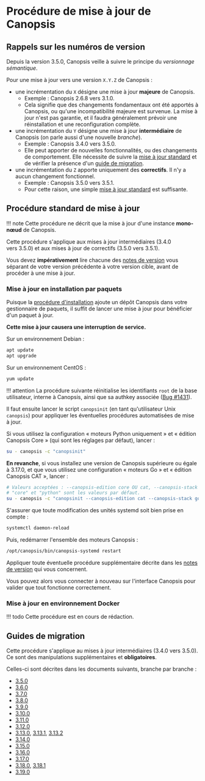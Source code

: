 # Procédure de mise à jour de Canopsis

## Rappels sur les numéros de version

Depuis la version 3.5.0, Canopsis veille à suivre le principe du *versionnage sémantique*.

Pour une mise à jour vers une version `X.Y.Z` de Canopsis :

*  une incrémentation du `X` désigne une mise à jour **majeure** de Canopsis.
    *  Exemple : Canopsis 2.6.8 vers 3.1.0.
    *  Cela signifie que des changements fondamentaux ont été apportés à Canopsis, ou qu'une incompatibilité majeure est survenue. La mise à jour n'est pas garantie, et il faudra généralement prévoir une réinstallation et une reconfiguration complète.
*  une incrémentation du `Y` désigne une mise à jour **intermédiaire** de Canopsis (on parle aussi d'une nouvelle *branche*).
    *  Exemple : Canopsis 3.4.0 vers 3.5.0.
    *  Elle peut apporter de nouvelles fonctionnalités, ou des changements de comportement. Elle nécessite de suivre la [mise à jour standard](#procedure-standard-de-mise-a-jour) et de vérifier la présence d'un [guide de migration](#guides-de-migration).
*  une incrémentation du `Z` apporte uniquement des **correctifs**. Il n'y a aucun changement fonctionnel.
    *  Exemple : Canopsis 3.5.0 vers 3.5.1.
    *  Pour cette raison, une simple [mise à jour standard](#procedure-standard-de-mise-a-jour) est suffisante.

## Procédure standard de mise à jour

!!! note
    Cette procédure ne décrit que la mise à jour d'une instance **mono-nœud** de Canopsis.

Cette procédure s'applique aux mises à jour intermédiaires (3.4.0 vers 3.5.0) et aux mises à jour de correctifs (3.5.0 vers 3.5.1).

Vous devez **impérativement** lire chacune des [notes de version](../../notes-de-version/index.md) vous séparant de votre version précédente à votre version cible, avant de procéder à une mise à jour.

### Mise à jour en installation par paquets

Puisque la [procédure d'installation](../installation/index.md) ajoute un dépôt Canopsis dans votre gestionnaire de paquets, il suffit de lancer une mise à jour pour bénéficier d'un paquet à jour.

**Cette mise à jour causera une interruption de service.**

Sur un environnement Debian :
```sh
apt update
apt upgrade
```

Sur un environnement CentOS :
```sh
yum update
```

!!! attention
    La procédure suivante réinitialise les identifiants `root` de la base utilisateur, interne à Canopsis, ainsi que sa authkey associée ([Bug #1431](https://git.canopsis.net/canopsis/canopsis/issues/1431)).

Il faut ensuite lancer le script `canopsinit` (en tant qu'utilisateur Unix `canopsis`) pour appliquer les éventuelles procédures automatisées de mise à jour.

Si vous utilisez la configuration « moteurs Python uniquement » et « édition Canopsis Core » (qui sont les réglages par défaut), lancer :
```sh
su - canopsis -c "canopsinit"
```

**En revanche**, si vous installez une version de Canopsis supérieure ou égale à 3.17.0, et que vous utilisez une configuration « moteurs Go » et « édition Canopsis CAT », lancer :
```sh
# Valeurs acceptées : --canopsis-edition core OU cat, --canopsis-stack python OU go.
# "core" et "python" sont les valeurs par défaut.
su - canopsis -c "canopsinit --canopsis-edition cat --canopsis-stack go"
```

S'assurer que toute modification des unités systemd soit bien prise en compte :
```sh
systemctl daemon-reload
```

Puis, redémarrer l'ensemble des moteurs Canopsis :
```sh
/opt/canopsis/bin/canopsis-systemd restart
```

Appliquer toute éventuelle procédure supplémentaire décrite dans les [notes de version](../../notes-de-version/index.md) qui vous concernent.

Vous pouvez alors vous connecter à nouveau sur l'interface Canopsis pour valider que tout fonctionne correctement.

### Mise à jour en environnement Docker

!!! todo
    Cette procédure est en cours de rédaction.

## Guides de migration

Cette procédure s'applique au mises à jour intermédiaires (3.4.0 vers 3.5.0). Ce sont des manipulations supplémentaires et **obligatoires**.

Celles-ci sont décrites dans les documents suivants, branche par branche :

*  [3.5.0](../../notes-de-version/3.5.0.md)
*  [3.6.0](../../notes-de-version/3.6.0.md)
*  [3.7.0](../../notes-de-version/3.7.0.md)
*  [3.8.0](../../notes-de-version/3.8.0.md)
*  [3.9.0](../../notes-de-version/3.9.0.md)
*  [3.10.0](../../notes-de-version/3.10.0.md)
*  [3.11.0](../../notes-de-version/3.11.0.md)
*  [3.12.0](../../notes-de-version/3.12.0.md)
*  [3.13.0](../../notes-de-version/3.13.0.md), [3.13.1](../../notes-de-version/3.13.1.md), [3.13.2](../../notes-de-version/3.13.2.md)
*  [3.14.0](../../notes-de-version/3.14.0.md)
*  [3.15.0](../../notes-de-version/3.15.0.md)
*  [3.16.0](../../notes-de-version/3.16.0.md)
*  [3.17.0](../../notes-de-version/3.17.0.md)
*  [3.18.0](../../notes-de-version/3.18.0.md), [3.18.1](../../notes-de-version/3.18.1.md)
*  [3.19.0](../../notes-de-version/3.19.0.md)
